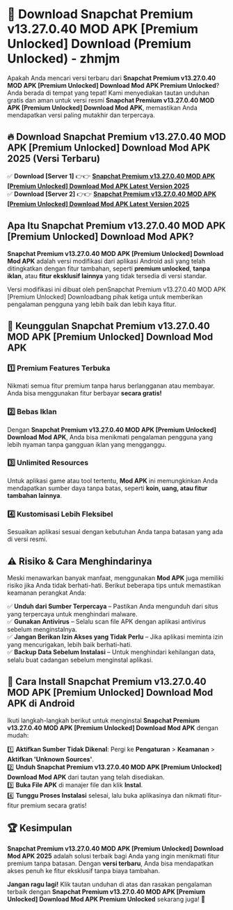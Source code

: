 # 🎯 Download Snapchat Premium v13.27.0.40 MOD APK [Premium Unlocked] Download (Premium Unlocked) -  zhmjm

Apakah Anda mencari versi terbaru dari **Snapchat Premium v13.27.0.40 MOD APK [Premium Unlocked] Download Mod APK Premium Unlocked**? Anda berada di tempat yang tepat! Kami menyediakan tautan unduhan gratis dan aman untuk versi resmi **Snapchat Premium v13.27.0.40 MOD APK [Premium Unlocked] Download Mod APK**, memastikan Anda mendapatkan versi paling mutakhir dan terpercaya.

## 🔥 Download Snapchat Premium v13.27.0.40 MOD APK [Premium Unlocked] Download Mod APK 2025 (Versi Terbaru)

✅ **Download [Server 1]** 👉👉 [**Snapchat Premium v13.27.0.40 MOD APK [Premium Unlocked] Download Mod APK Latest Version 2025**](https://momento.my/?title=Snapchat_Premium_v13.27.0.40_MOD_APK_[Premium_Unlocked]_Download)  
✅ **Download [Server 2]** 👉👉 [**Snapchat Premium v13.27.0.40 MOD APK [Premium Unlocked] Download Mod APK Latest Version 2025**](https://momento.my/?title=Snapchat_Premium_v13.27.0.40_MOD_APK_[Premium_Unlocked]_Download)  

## Apa Itu Snapchat Premium v13.27.0.40 MOD APK [Premium Unlocked] Download Mod APK?

**Snapchat Premium v13.27.0.40 MOD APK [Premium Unlocked] Download Mod APK** adalah versi modifikasi dari aplikasi Android asli yang telah ditingkatkan dengan fitur tambahan, seperti **premium unlocked**, **tanpa iklan**, atau **fitur eksklusif lainnya** yang tidak tersedia di versi standar.

Versi modifikasi ini dibuat oleh penSnapchat Premium v13.27.0.40 MOD APK [Premium Unlocked] Downloadbang pihak ketiga untuk memberikan pengalaman pengguna yang lebih baik dan lebih kaya fitur.

## 🎯 Keunggulan Snapchat Premium v13.27.0.40 MOD APK [Premium Unlocked] Download Mod APK

### 1️⃣ Premium Features Terbuka
Nikmati semua fitur premium tanpa harus berlangganan atau membayar. Anda bisa menggunakan fitur berbayar **secara gratis!**

### 2️⃣ Bebas Iklan
Dengan **Snapchat Premium v13.27.0.40 MOD APK [Premium Unlocked] Download Mod APK**, Anda bisa menikmati pengalaman pengguna yang lebih nyaman tanpa gangguan iklan yang mengganggu.

### 3️⃣ Unlimited Resources
Untuk aplikasi game atau tool tertentu, **Mod APK** ini memungkinkan Anda mendapatkan sumber daya tanpa batas, seperti **koin, uang, atau fitur tambahan lainnya**.

### 4️⃣ Kustomisasi Lebih Fleksibel
Sesuaikan aplikasi sesuai dengan kebutuhan Anda tanpa batasan yang ada di versi resmi.

## ⚠️ Risiko & Cara Menghindarinya

Meski menawarkan banyak manfaat, menggunakan **Mod APK** juga memiliki risiko jika Anda tidak berhati-hati. Berikut beberapa tips untuk memastikan keamanan perangkat Anda:

✅ **Unduh dari Sumber Terpercaya** – Pastikan Anda mengunduh dari situs yang terpercaya untuk menghindari malware.  
✅ **Gunakan Antivirus** – Selalu scan file APK dengan aplikasi antivirus sebelum menginstalnya.  
✅ **Jangan Berikan Izin Akses yang Tidak Perlu** – Jika aplikasi meminta izin yang mencurigakan, lebih baik berhati-hati.  
✅ **Backup Data Sebelum Instalasi** – Untuk menghindari kehilangan data, selalu buat cadangan sebelum menginstal aplikasi.

## 📌 Cara Install Snapchat Premium v13.27.0.40 MOD APK [Premium Unlocked] Download Mod APK di Android

Ikuti langkah-langkah berikut untuk menginstal **Snapchat Premium v13.27.0.40 MOD APK [Premium Unlocked] Download Mod APK** dengan mudah:

1️⃣ **Aktifkan Sumber Tidak Dikenal**: Pergi ke **Pengaturan** > **Keamanan** > **Aktifkan 'Unknown Sources'**.  
2️⃣ **Unduh Snapchat Premium v13.27.0.40 MOD APK [Premium Unlocked] Download Mod APK** dari tautan yang telah disediakan.  
3️⃣ **Buka File APK** di manajer file dan klik **Instal**.  
4️⃣ **Tunggu Proses Instalasi** selesai, lalu buka aplikasinya dan nikmati fitur-fitur premium secara gratis!

## 🏆 Kesimpulan

**Snapchat Premium v13.27.0.40 MOD APK [Premium Unlocked] Download Mod APK 2025** adalah solusi terbaik bagi Anda yang ingin menikmati fitur premium tanpa batasan. Dengan **versi terbaru**, Anda bisa mendapatkan akses penuh ke fitur eksklusif tanpa biaya tambahan.

**Jangan ragu lagi!** Klik tautan unduhan di atas dan rasakan pengalaman terbaik dengan **Snapchat Premium v13.27.0.40 MOD APK [Premium Unlocked] Download Mod APK Premium Unlocked** sekarang juga! 🚀
